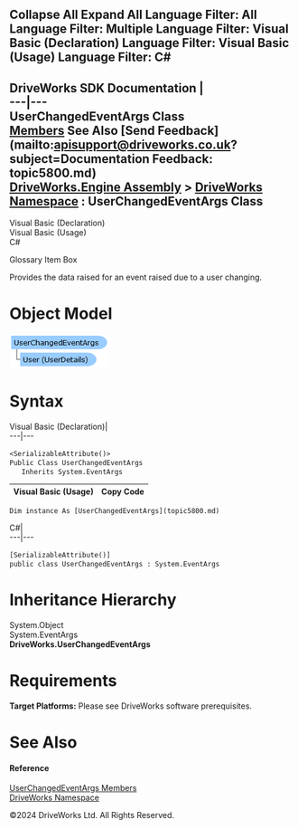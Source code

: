        

 Collapse All Expand All  Language Filter: All  Language Filter: Multiple  Language Filter: Visual Basic (Declaration) Language Filter: Visual Basic (Usage) Language Filter: C#  
---  
DriveWorks SDK Documentation  |   
---|---  
UserChangedEventArgs Class   
[Members](topic5801.md) See Also [Send Feedback](mailto:apisupport@driveworks.co.uk?subject=Documentation Feedback: topic5800.md)  
[DriveWorks.Engine Assembly](topic2156.md) > [DriveWorks Namespace](topic2159.md) : UserChangedEventArgs Class  
---  
  
Visual Basic (Declaration)    
Visual Basic (Usage)    
C# 

Glossary Item Box

Provides the data raised for an event raised due to a user changing. 

# Object Model

![](dotnetdiagramimages/image298.png)

# Syntax

Visual Basic (Declaration)|   
---|---  
      
    
    <SerializableAttribute()>
    Public Class UserChangedEventArgs 
       Inherits System.EventArgs  
  
Visual Basic (Usage)| Copy Code  
---|---  
      
    
    Dim instance As [UserChangedEventArgs](topic5800.md)  
  
C#|   
---|---  
      
    
    [SerializableAttribute()]
    public class UserChangedEventArgs : System.EventArgs   
  
# Inheritance Hierarchy

System.Object  
System.EventArgs  
**DriveWorks.UserChangedEventArgs**  


# Requirements

**Target Platforms:** Please see DriveWorks software prerequisites.

# See Also

#### Reference

[UserChangedEventArgs Members](topic5801.md)   
[DriveWorks Namespace](topic2159.md)

©2024 DriveWorks Ltd. All Rights Reserved.
